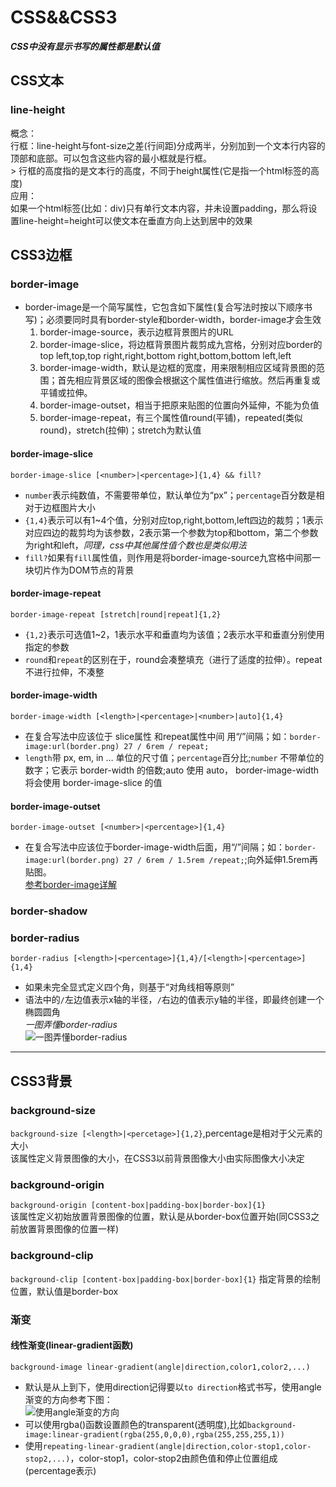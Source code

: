 # CSS&&CSS3
***CSS中没有显示书写的属性都是默认值***
## CSS文本
### line-height
概念：  
行框：line-height与font-size之差(行间距)分成两半，分别加到一个文本行内容的顶部和底部。可以包含这些内容的最小框就是行框。  
    > 行框的高度指的是文本行的高度，不同于height属性(它是指一个html标签的高度)  
应用：  
如果一个html标签(比如：div)只有单行文本内容，并未设置padding，那么将设置line-height=height可以使文本在垂直方向上达到居中的效果  
## CSS3边框
### border-image
- border-image是一个简写属性，它包含如下属性(复合写法时按以下顺序书写)；必须要同时具有border-style和border-width，border-image才会生效
    1. border-image-source，表示边框背景图片的URL
    2. border-image-slice，将边框背景图片裁剪成九宫格，分别对应border的top left,top,top right,right,bottom right,bottom,bottom left,left
    3. border-image-width，默认是边框的宽度，用来限制相应区域背景图的范围；首先相应背景区域的图像会根据这个属性值进行缩放。然后再重复或平铺或拉伸。
    4. border-image-outset，相当于把原来贴图的位置向外延伸，不能为负值
    5. border-image-repeat，有三个属性值round(平铺)，repeated(类似round)，stretch(拉伸)；stretch为默认值
#### border-image-slice
`border-image-slice [<number>|<percentage>]{1,4} && fill?`  
- `number`表示纯数值，不需要带单位，默认单位为“px”；`percentage`百分数是相对于边框图片大小
- `{1,4}`表示可以有1~4个值，分别对应top,right,bottom,left四边的裁剪；1表示对应四边的裁剪均为该参数，2表示第一个参数为top和bottom，第二个参数为right和left，*同理，css中其他属性值个数也是类似用法*
- `fill?`如果有`fill`属性值，则作用是将border-image-source九宫格中间那一块切片作为DOM节点的背景
#### border-image-repeat
`border-image-repeat [stretch|round|repeat]{1,2}`  
- `{1,2}`表示可选值1~2，1表示水平和垂直均为该值；2表示水平和垂直分别使用指定的参数
- `round`和`repeat`的区别在于，round会凑整填充（进行了适度的拉伸）。repeat不进行拉伸，不凑整
#### border-image-width
`border-image-width [<length>|<percentage>|<number>|auto]{1,4}`
- 在复合写法中应该位于 slice属性 和repeat属性中间 用“/”间隔；如：`border-image:url(border.png) 27 / 6rem / repeat;`
- `length`带 px, em, in … 单位的尺寸值；`percentage`百分比;`number` 不带单位的数字；它表示 border-width 的倍数;auto 使用 auto， border-image-width 将会使用 border-image-slice 的值
#### border-image-outset
`border-image-outset [<number>|<percentage>]{1,4}`
- 在复合写法中应该位于border-image-width后面，用“/”间隔；如：`border-image:url(border.png) 27 / 6rem / 1.5rem /repeat;`;向外延伸1.5rem再贴图。  
[参考border-image详解](https://juejin.im/post/5dd3ac5b51882510e060d4a7#heading-9)
### border-shadow
### border-radius
`border-radius [<length>|<percentage>]{1,4}/[<length>|<percentage>]{1,4}`
- 如果未完全显式定义四个角，则基于“对角线相等原则”
- 语法中的`/`左边值表示x轴的半径，`/`右边的值表示y轴的半径，即最终创建一个椭圆圆角  
*一图弄懂border-radius*  
![一图弄懂border-radius](https://user-gold-cdn.xitu.io/2017/5/19/a7dc1c4612749412a1d6f2337ee13af0?imageView2/0/w/1280/h/960/format/webp/ignore-error/1)
---
## CSS3背景
### background-size
`background-size [<length>|<percetage>]{1,2}`,percentage是相对于父元素的大小  
该属性定义背景图像的大小，在CSS3以前背景图像大小由实际图像大小决定
### background-origin
`background-origin [content-box|padding-box|border-box]{1}`  
该属性定义初始放置背景图像的位置，默认是从border-box位置开始(同CSS3之前放置背景图像的位置一样)
### background-clip
`background-clip [content-box|padding-box|border-box]{1}`
指定背景的绘制位置，默认值是border-box
### 渐变
#### 线性渐变(linear-gradient函数)
`background-image linear-gradient(angle|direction,color1,color2,...)`
- 默认是从上到下，使用direction记得要以`to direction`格式书写，使用angle渐变的方向参考下图：  
![使用angle渐变的方向](https://www.runoob.com/wp-content/uploads/2014/07/7B0CC41A-86DC-4E1B-8A69-A410E6764B91.jpg)  
- 可以使用rgba()函数设置颜色的transparent(透明度),比如`background-image:linear-gradient(rgba(255,0,0,0),rgba(255,255,255,1))`
- 使用`repeating-linear-gradient(angle|direction,color-stop1,color-stop2,...)`，color-stop1，color-stop2由颜色值和停止位置组成(percentage表示)